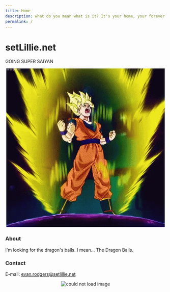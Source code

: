 ```yaml
---
title: Home
description: what do you mean what is it? It's your home, your forever home.
permalink: /
---
```


# setLillie.net

GOING SUPER SAIYAN

<p align="center">
	<img src="https://github.com/FlameKat53/setlillie.net/blob/master/assets/supersaiyanfart.gif?raw=true" alt="sorry, I could not go Super Saiyan!">
</p>

### About
I'm looking for the dragon's balls. I mean... The Dragon Balls. 

### Contact
E-mail: [evan.rodgers@setlillie.net](mailto:evan.rodgers@setlillie.net)

</p>
<p align="center">
	<img src="https://avatars.githubusercontent.com/u/38171335?s=48&v=4" alt="could not load image">
</p>

